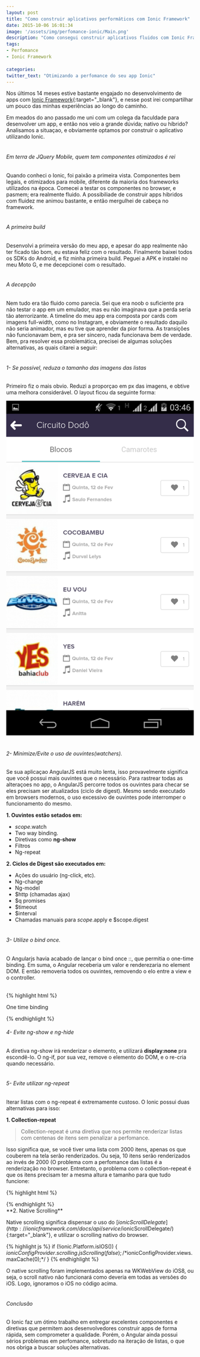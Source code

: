 ```yaml
---
layout: post
title: "Como construir aplicativos performáticos com Ionic Framework"
date: 2015-10-06 16:01:34
image: '/assets/img/perfomance-ionic/Main.png'
description: "Como consegui construir aplicativos fluidos com Ionic Framework"
tags:
- Perfomance
- Ionic Framework

categories:
twitter_text: "Otimizando a perfomance do seu app Ionic"
---
```


Nos últimos 14 meses estive bastante engajado no desenvolvimento de apps com [Ionic Framework](http://www.ionicframework.com){:target="_blank"}, e nesse post irei compartilhar um pouco das minhas experiências ao longo do caminho.
<br>

Em meados do ano passado me uni com um colega da faculdade para desenvolver um app, e então nos veio a grande dúvida; nativo ou híbrido? Analisamos a situaçao, e obviamente optamos por construir o aplicativo utilizando Ionic.
<br><br>

###### Em terra de JQuery Mobile, quem tem componentes otimizados é rei
Quando conheci o Ionic, foi paixão a primeira vista. Componentes bem legais, e otimizados para mobile, diferente da maioria dos frameworks utilizados na época. Comecei a testar os componentes no browser, e pasmem; era realmente fluido. A possibiliade de construir apps hibridos com fluidez me animou bastante, e então mergulhei de cabeça no framework.
<br><br>

###### A primeira build
Desenvolvi a primeira versão do meu app, e apesar do app realmente não ter ficado tão bom, eu estava feliz com o resultado. Finalmente baixei todos os SDKs do Android, e fiz minha primeira build. Peguei a APK e instalei no meu Moto G, e me decepcionei com o resultado. 
<br><br>

###### A decepção
Nem tudo era tão fluido como parecia. Sei que era noob o suficiente pra não testar o app em um emulador, mas eu não imaginava que a perda seria tão aterrorizante. A timeline do meu app era composta por cards com imagens full-width, como no Instagram, e obviamente o resultado daquilo não seria animador, mas eu tive que aprender da pior forma. As transições não funcionavam bem, e pra ser sincero, nada funcionava bem de verdade. Bem, pra resolver essa problemática, precisei de algumas soluções alternativas, as quais citarei a seguir:
<br><br>

###### 1- Se possível, reduza o tamanho das imagens das listas
Primeiro fiz o mais obvio. Reduzi a proporçao em px das imagens, e obtive uma melhora considerável. O layout ficou da seguinte forma:

![Layout do App](/assets/img/perfomance-ionic/app.png)
<br><br>

###### 2- Minimize/Evite o uso de ouvintes(watchers).
Se sua aplicaçao AngularJS está muito lenta, isso provavelmente significa que você possui mais ouvintes que o necessário. Para rastrear todas as alteraçoes no app, o AngularJS percorre todos os ouvintes para checar se eles precisam ser atualizados (ciclo de digest). Mesmo sendo executado em browsers modernos, o uso excessivo de ouvintes pode interromper o funcionamento do mesmo.
<br>

**1. Ouvintes estão setados em:**
 
- $scope.$watch
- Two way binding.
- Diretivas como **ng-show**
- Filtros
- Ng-repeat

**2. Ciclos de Digest são executados em:**

- Ações do usuário (ng-click, etc).
- Ng-change
- Ng-model
- $http (chamadas ajax)
- $q promises
- $timeout
- $interval
- Chamadas manuais para $scope.$apply e $scope.digest
<br><br>


###### 3- Utilize o bind once.
O Angularjs havia acabado de lançar o bind once ::, que permitia o one-time binding. Em suma, o Angular receberia um valor e renderezaria no element DOM. E então removeria todos os ouvintes, removendo o elo entre a view e o controller. 
<br><br>

{% highlight html %}
<!-- BIND ONCE -->
<p ng-bind="::name" >One time binding</p>
  
<!-- TWO WAY BINDING -->
<p ng-bind="name"></p>
{% endhighlight %}
<br>

###### 4- Evite ng-show e ng-hide
A diretiva ng-show irá renderizar o elemento, e utilizará **display:none** pra escondê-lo. O ng-if, por sua vez, remove o elemento do DOM, e o re-cria quando necessário.
<br><br>

###### 5- Evite utilizar ng-repeat
Iterar listas com o ng-repeat é extremamente custoso. O Ionic possui duas alternativas para isso:

**1. Collection-repeat**

> Collection-repeat é uma diretiva que nos permite renderizar listas com centenas de itens sem penalizar a perfomance.

Isso significa que, se você tiver uma lista com 2000 itens, apenas os que couberem na tela serão renderizados. Ou seja, 10 itens serão renderizados ao invés de 2000 (O problema com a perfomance das listas é a renderização no browser. Entretanto, o problema com o collection-repeat é que os itens precisam ter a mesma altura e tamanho para que tudo funcione:

{% highlight html %}
<div class="contact-list">
  <div ng-repeat="person in contacts | filter:{name: searchModel.name}"
     class="item item-icon-right"
     ng-class="{'selected': option.active}"
     ng-click="showDetails(person)">
      <span ng-bind="::person.name"></span>
  </div>
</div>
{% endhighlight %}
<br>
**2. Native Scrolling**

Native scrolling significa dispensar o uso do [$ionicScrollDelegate](http://ionicframework.com/docs/api/service/$ionicScrollDelegate/){:target="_blank"}, e utilizar o scrolling nativo do browser. 

{% highlight js %}
if (!ionic.Platform.isIOS()) {
    $ionicConfigProvider.scrolling.jsScrolling(false);
    /*$ionicConfigProvider.views.maxCache(0);*/
}
{% endhighlight %}

O native scrolling foram implementados apenas na WKWebView do iOS8, ou seja, o scroll nativo não funcionará como deveria em todas as versões do iOS. Logo, ignoramos o iOS no código acima.
<br><br>

###### Conclusão
O Ionic faz um ótimo trabalho em entregar excelentes componentes e diretivas que permitem aos desenvolvedores construir apps de forma rápida, sem comprometer a qualidade. Porém, o Angular ainda possui sérios problemas em perfomance, sobretudo na iteração de listas, o que nos obriga a buscar soluções alternativas.


